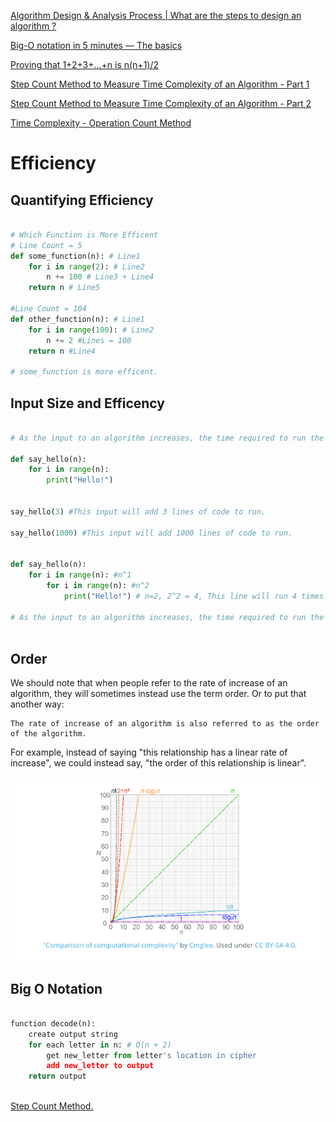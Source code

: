 [Algorithm Design & Analysis Process | What are the steps to design an algorithm ?](https://www.youtube.com/watch?v=6BWvV4xVh8U&list=PLftH_KTPtiBKPAbFwv0srGgzxVZFm65JX)

[Big-O notation in 5 minutes — The basics](https://www.youtube.com/watch?v=__vX2sjlpXU)

[Proving that 1+2+3+...+n is n(n+1)/2](http://www.maths.surrey.ac.uk/hosted-sites/R.Knott/runsums/triNbProof.html)

[Step Count Method to Measure Time Complexity of an Algorithm - Part 1](https://www.youtube.com/watch?v=53sC2ioHUM0)

[Step Count Method to Measure Time Complexity of an Algorithm - Part 2](https://www.youtube.com/watch?v=lcAq5bID_zs)

[Time Complexity - Operation Count Method](https://www.youtube.com/watch?v=rL1GdFEJ6c4)

# Efficiency

## Quantifying Efficiency



```python

# Which Function is More Efficent
# Line Count = 5
def some_function(n): # Line1
    for i in range(2): # Line2
        n += 100 # Line3 + Line4
    return n # Line5

#Line Count = 104
def other_function(n): # Line1
    for i in range(100): # Line2
        n += 2 #Lines = 100 
    return n #Line4

# some_function is more efficent.

```

## Input Size and Efficency

```python

# As the input to an algorithm increases, the time required to run the algorithm may also increase.

def say_hello(n):
    for i in range(n):
        print("Hello!")


say_hello(3) #This input will add 3 lines of code to run.

say_hello(1000) #This input will add 1000 lines of code to run.


def say_hello(n):
    for i in range(n): #n^1
        for i in range(n): #n^2
            print("Hello!") # n=2, 2^2 = 4, This line will run 4 times.

# As the input to an algorithm increases, the time required to run the algorithm may also increase—and different algorithms may increase at different rates.



```
## Order

We should note that when people refer to the rate of increase of an algorithm, they will sometimes instead use the term order. Or to put that another way:

    The rate of increase of an algorithm is also referred to as the order of the algorithm.

For example, instead of saying "this relationship has a linear rate of increase", we could instead say, "the order of this relationship is linear".


![Computational Complexity](https://github.com/budostylz/Algorithms-and-Data-Structures-Practice/blob/Efficiency/computational_complexity.PNG)

## Big O Notation

```python

function decode(n):
    create output string
    for each letter in n: # O(n + 2)
        get new_letter from letter's location in cipher
        add new_letter to output
    return output



```

[Step Count Method.](https://github.com/budostylz/Algorithms-and-Data-Structures-Practice/blob/Efficiency/Step%20Count%20Method.pdf)

